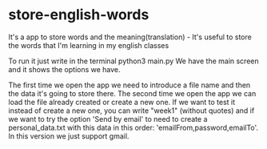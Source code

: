 # store-english-words
It's a app to store words and the meaning(translation) - It's useful to store the words that I'm learning in my english classes

To run it just write in the terminal python3 main.py
We have the main screen and it shows the options we have.

The first time we open the app we need to introduce a file name and then the data it's going to store there. The second time we open the app we can load the file already created or create a new one.
If we want to test it instead of create a new one, you can write "week1" (without quotes) and if we want to try the option 'Send by email' to need to create a personal_data.txt with this data in this order: 'emailFrom,password,emailTo'. In this version we just support gmail.
